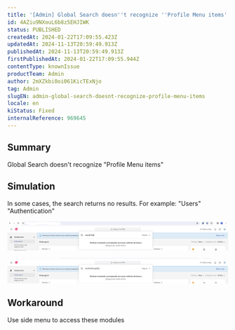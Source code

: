 ```yaml
---
title: '[Admin] Global Search doesn''t recognize ''Profile Menu items'''
id: 4AZiu9NXouL6b8z5EHJIWK
status: PUBLISHED
createdAt: 2024-01-22T17:09:55.423Z
updatedAt: 2024-11-13T20:59:49.913Z
publishedAt: 2024-11-13T20:59:49.913Z
firstPublishedAt: 2024-01-22T17:09:55.944Z
contentType: knownIssue
productTeam: Admin
author: 2mXZkbi0oi061KicTExNjo
tag: Admin
slugEN: admin-global-search-doesnt-recognize-profile-menu-items
locale: en
kiStatus: Fixed
internalReference: 969645
---
```


## Summary

Global Search doesn't recognize "Profile Menu items"

## Simulation

In some cases, the search returns no results.
For example: "Users" "Authentication"

 ![](https://raw.githubusercontent.com/vtexdocs/known-issues/refs/heads/main/docs/en/known-issues/Admin/admin-global-search-doesnt-recognize-profile-menu-items_1.png)


 ![](https://raw.githubusercontent.com/vtexdocs/known-issues/refs/heads/main/docs/en/known-issues/Admin/admin-global-search-doesnt-recognize-profile-menu-items_2.png)


## Workaround

Use side menu to access these modules





